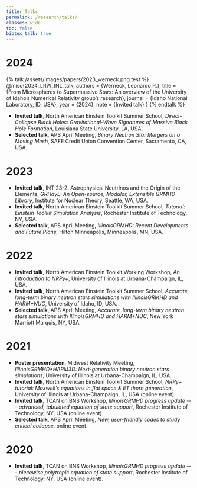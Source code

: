 ```yaml
---
title: Talks
permalink: /research/talks/
classes: wide
toc: false
bibtex_talk: true
---
```


# 2024
{% talk /assets/images/papers/2023_werneck.png test %}
@misc{2024_LRW_INL_talk,
    authors = {Werneck, Leonardo R.},
    title = {From Microspheres to Supermassive Stars: An overview of the University of Idaho’s Numerical Relativity group’s research},
    journal = {Idaho National Laboratory, ID, USA},
    year = {2024},
    note = {Invited talk}
}
{% endtalk %}
* **Invited talk**, North American Einstein Toolkit Summer School, _Direct-Collapse Black Holes: Gravitational-Wave Signatures of Massive Black Hole Formation_, Louisiana State University, LA, USA.
* **Selected talk**, APS April Meeting, _Binary Neutron Star Mergers on a Moving Mesh_, SAFE Credit Union Convention Center, Sacramento, CA, USA.

# 2023
* **Invited talk**, INT 23-2: Astrophysical Neutrinos and the Origin of the Elements, _GRHayL: An Open-source, Modular, Extensible GRMHD Library_, Institute for Nuclear Theory, Seattle, WA, USA.
* **Invited talk**, North American Einstein Toolkit Summer School, _Tutorial: Einstein Toolkit Simulation Analysis_, Rochester Institute of Technology, NY, USA.
* **Selected talk**, APS April Meeting, _IllinoisGRMHD: Recent Developments and Future Plans_, Hilton Minneapolis, Minneapolis, MN, USA.

# 2022
* **Invited talk**, North American Einstein Toolkit Working Workshop, _An introduction to NRPy+_, University of Illinois at Urbana-Champaign, IL, USA.
* **Invited talk**, North American Einstein Toolkit Summer School, _Accurate, long-term binary neutron stars simulations with IllinoisGRMHD and HARM+NUC_, University of Idaho, ID, USA.
* **Selected talk**, APS April Meeting, _Accurate, long-term binary neutron stars simulations with IllinoisGRMHD and HARM+NUC_, New York Marriott Marquis, NY, USA.

# 2021
* **Poster presentation**, Midwest Relativity Meeting, _IllinoisGRMHD+HARM3D: Next-generation binary neutron stars simulations_, University of Illinois at Urbana-Champaign, IL, USA.
* **Invited talk**, North American Einstein Toolkit Summer School, _NRPy+ tutorial: Maxwell’s equations in flat space & ET thorn generation_, University of Illinois at Urbana-Champaign, IL, USA (online event).
* **Invited talk**, TCAN on BNS Workshop, _IllinoisGRMHD progress update --- advanced, tabulated equation of state support_, Rochester Institute of Technology, NY, USA (online event).
* **Selected talk**, APS April Meeting, _New, user-friendly codes to study critical collapse_, online event.

# 2020
* **Invited talk**, TCAN on BNS Workshop, _IllinoisGRMHD progress update --- piecewise polytropic equation of state support_, Rochester Institute of Technology, NY, USA (online event).


